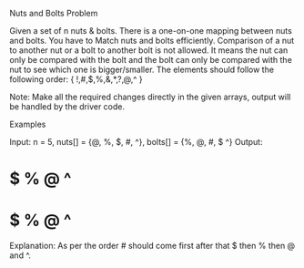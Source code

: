 Nuts and Bolts Problem

Given a set of n nuts & bolts. There is a one-on-one mapping between nuts and bolts. You have to Match nuts and bolts efficiently. Comparison of a nut to another nut or a bolt to another bolt is not allowed. It means the nut can only be compared with the bolt and the bolt can only be compared with the nut to see which one is bigger/smaller.
The elements should follow the following order: { !,#,$,%,&,*,?,@,^ }

Note: Make all the required changes directly in the given arrays, output will be handled by the driver code.

Examples

Input: n = 5, nuts[] = {@, %, $, #, ^}, bolts[] = {%, @, #, $ ^}
Output: 
# $ % @ ^
# $ % @ ^
Explanation: As per the order # should come first after that $ then % then @ and ^. 